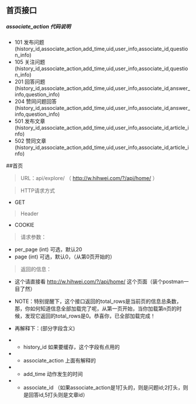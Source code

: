 ## 首页接口

##### associate_action 代码说明

+ 101 发布问题 (history_id,associate_action,add_time,uid,user_info,associate_id,question_info)
+ 105 关注问题 (history_id,associate_action,add_time,uid,user_info,associate_id,question_info)
+ 201 回答问题 (history_id,associate_action,add_time,uid,user_info,associate_id,answer_info,question_info)
+ 204 赞同问题回答 (history_id,associate_action,add_time,uid,user_info,associate_id,answer_info,question_info)
+ 501 发布文章 (history_id,associate_action,add_time,uid,user_info,associate_id,article_info)
+ 502 赞同文章 (history_id,associate_action,add_time,uid,user_info,associate_id,article_info)


##首页

> URL：api/explore/   （ http://w.hihwei.com/?/api/home/ ）

> HTTP请求方式

- GET

> Header

- COOKIE

> 请求参数：

- per_page (int)  可选，默认20
- page (int)  可选，默认0，（从第0页开始的）

> 返回的信息：

- 这个请直接看 http://w.hihwei.com/?/api/home/ 这个页面（装个postman一目了然）

- NOTE：特别提醒下，这个接口返回的total_rows是当前页的信息总条数，那，你如何知道信息全部加载完了呢，从第一页开始，当你加载第n页的时候，发现它返回的total_rows是0。恭喜你，已全部加载完成！

- 再解释下：(部分字段含义)

- - history_id 如果要缓存，这个字段有点用的
- - associate_action  上面有解释的 
- - add_time 动作发生的时间
- - associate_id  （如果associate_action是1打头的，则是问题id;2打头，则是回答id,5打头则是文章id）



